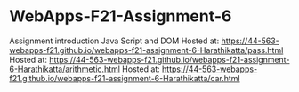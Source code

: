 # WebApps-F21-Assignment-6
Assignment introduction Java Script and DOM
Hosted at: https://44-563-webapps-f21.github.io/webapps-f21-assignment-6-Harathikatta/pass.html
Hosted at: https://44-563-webapps-f21.github.io/webapps-f21-assignment-6-Harathikatta/arithmetic.html
Hosted at: https://44-563-webapps-f21.github.io/webapps-f21-assignment-6-Harathikatta/car.html
